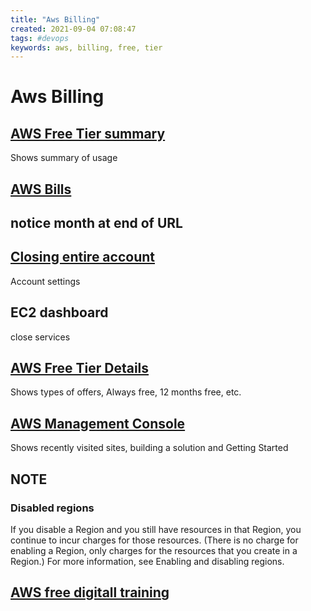 ```yaml
---
title: "Aws Billing"
created: 2021-09-04 07:08:47
tags: #devops
keywords: aws, billing, free, tier
---
```


# Aws Billing

## [AWS Free Tier summary](https://console.aws.amazon.com/billing/home#/freetier)

Shows summary of usage

## [AWS Bills](https://console.aws.amazon.com/billing/home?#/**bills**?year=2021&month=9)

## notice month at end of URL

## [Closing entire account](https://console.aws.amazon.com/billing/home?#/account)

Account settings

## EC2 dashboard

close services

## [AWS Free Tier Details](https://aws.amazon.com/free/?all-free-tier.sort-by=item.additionalFields.SortRank&all-free-tier.sort-order=asc&awsf.Free%20Tier%20Types=tier%23always-free&awsf.Free%20Tier%20Categories=*all)

Shows types of offers, Always free, 12 months free, etc.

## [AWS Management Console](https://us-west-2.console.aws.amazon.com/console/home?region=us-west-2)

Shows recently visited sites, building a solution and Getting Started

## NOTE

### Disabled regions

If you disable a Region and you still have resources in that Region, you continue to incur charges for those resources. (There is no charge for enabling a Region, only charges for the resources that you create in a Region.) For more information, see Enabling and disabling regions.

## [AWS free digitall training](https://www.aws.training/LearningLibrary/?query=&filters=Language%3A1&from=0&size=15&sort=_score)
